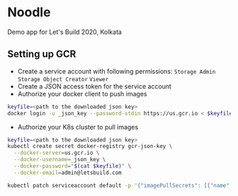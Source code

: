 # Noodle

Demo app for Let's Build 2020, Kolkata

## Setting up GCR

-  Create a service account with following permissions: `Storage Admin` `Storage Object Creator` `Viewer`
-  Create a JSON access token for the service account
- Authorize your docker client to push images

```bash
keyfile=<path to the downloaded json key>
docker login -u _json_key --password-stdin https://us.gcr.io < $keyfile
```
- Authorize your K8s cluster to pull images

```bash
keyfile=<path to the downloaded json key>
kubectl create secret docker-registry gcr-json-key \
  --docker-server=us.gcr.io \
  --docker-username=_json_key \
  --docker-password="$(cat $keyfile)" \
  --docker-email=admin@letsbuild.com

kubectl patch serviceaccount default -p '{"imagePullSecrets": [{"name": "gcr-json-key"}]}'
```
